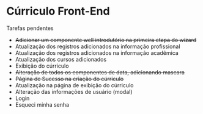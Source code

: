 Cúrriculo Front-End
======

Tarefas pendentes

+ ~~Adicionar um componente well introdutório na primeira etapa do wizard~~
+ Atualização dos registros adicionados na informação profissional
+ Atualização dos registros adicionados na informação acadêmica
+ Atualização dos cursos adicionados
+ Exibição do cúrriculo
+ ~~Alteração de todos os componentes de data, adicionando mascara~~
+ ~~Página de Sucesso na criação do cúrriculo~~
+ Atualização na página de exibição do cúrriculo
+ Alteração das informações de usuário (modal)
+ Login
+ Esqueci minha senha